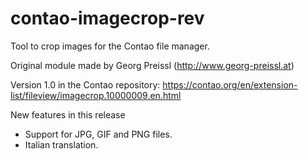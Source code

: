 # contao-imagecrop-rev
Tool to crop images for the Contao file manager. 

Original module made by Georg Preissl (http://www.georg-preissl.at)

Version 1.0 in the Contao repository: https://contao.org/en/extension-list/fileview/imagecrop.10000009.en.html

New features in this release
- Support for JPG, GIF and PNG files.
- Italian translation.

